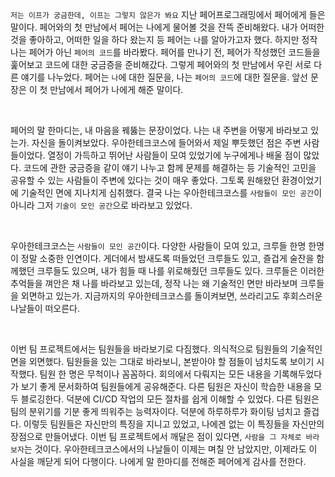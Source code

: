 
`저는 이프가 궁금한데, 이프는 그렇지 않은가 봐요` 지난 페어프로그래밍에서 페어에게 들은 말이다. 페어와의 첫 만남에서 페어는 나에게 물어볼 것을 잔뜩 준비해왔다. 내가 어떠한 것을 좋아하고, 어떠한 일을 하다 왔는지 등 페어는 `나`를 알아가고자 했다. 하지만 정작 나는 페어가 아닌 `페어의 코드`를 바라봤다. 페어를 만나기 전, 페어가 작성했던 코드들을 훑어보고 코드에 대한 궁금증을 준비해갔다. 그렇게 페어와의 첫 만남에서 우린 서로 다른 얘기를 나누었다. 페어는 `나`에 대한 질문을, 나는 `페어의 코드`에 대한 질문을. 앞선 문장은 이 첫 만남에서 페어가 나에게 해준 말이다.

</br>

페어의 말 한마디는, 내 마음을 꿰뚫는 문장이었다. 나는 내 주변을 어떻게 바라보고 있는가. 자신을 돌이켜보았다. 우아한테크코스에 들어와서 제일 뿌듯했던 점은 주변 사람들이었다. 열정이 가득하고 뛰어난 사람들이 모여 있었기에 누구에게나 배울 점이 많았다. 코드에 관한 궁금증을 같이 얘기 나누고 함께 문제를 해결하는 등 기술적인 고민을 공유할 수 있는 사람들이 주변에 있다는 것이 매우 좋았다. 그토록 원해왔던 환경이었기에 기술적인 면에 지나치게 심취했다. 결국 나는 우아한테크코스를 `사람들이 모인 공간`이 아니라 그저 `기술이 모인 공간`으로 바라보고 있었다.

</br>

우아한테크코스는 `사람들이 모인 공간`이다. 다양한 사람들이 모여 있고, 크루들 한명 한명이 정말 소중한 인연이다. 게더에서 밤새도록 떠들었던 크루들도 있고, 즐겁게 술잔을 함께했던 크루들도 있으며, 내가 힘들 때 나를 위로해줬던 크루들도 있다. 크루들은 이러한 추억들을 껴안은 채 나를 바라보고 있는데, 정작 나는 왜 기술적인 면만 바라보며 크루들을 외면하고 있는가. 지금까지의 우아한테크코스를 돌이켜보면, 쓰라리고도 후회스러운 나날들이 떠오른다.

</br>

이번 팀 프로젝트에서는 팀원들을 바라보기로 다짐했다. 의식적으로 팀원들의 기술적인 면을 외면했다. 팀원들을 있는 그대로 바라보니, 본받아야 할 점들이 넘치도록 보이기 시작했다. 팀원 한 명은 무척이나 꼼꼼하다. 회의에서 다뤄지는 모든 내용을 기록해두었다가 보기 좋게 문서화하여 팀원들에게 공유해준다. 다른 팀원은 자신이 학습한 내용을 모두 블로깅한다. 덕분에 CI/CD 작업의 모든 절차를 쉽게 이해할 수 있었다. 다른 팀원은 팀의 분위기를 기분 좋게 띄워주는 능력자이다. 덕분에 하루하루가 화이팅 넘치고 즐겁다. 이렇듯 팀원들은 자신만의 특징을 지니고 있었고, 나에겐 없는 이 특징들을 자신만의 장점으로 만들어냈다. 이번 팀 프로젝트에서 깨달은 점이 있다면, `사람을 그 자체로 바라보자`는 것이다. 우아한테크코스에서의 나날들이 이제는 며칠 안 남았지만, 이제라도 이 사실을 깨닫게 되어 다행이다. 나에게 말 한마디를 전해준 페어에게 감사를 전한다.
